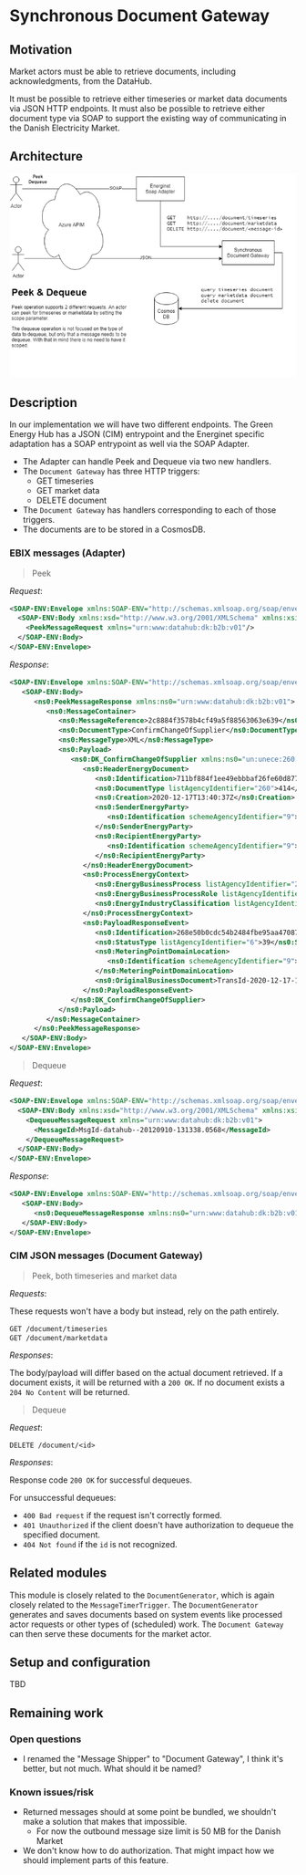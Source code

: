 # Synchronous Document Gateway

## Motivation

Market actors must be able to retrieve documents, including acknowledgments, from the DataHub.

It must be possible to retrieve either timeseries or market data documents via JSON HTTP endpoints. It must also be possible to retrieve either document type via SOAP to support the existing way of communicating in the Danish Electricity Market.

## Architecture

![design](design.drawio.png)

## Description

In our implementation we will have two different endpoints. The Green Energy Hub has a JSON (CIM) entrypoint and the Energinet specific adaptation has a SOAP entrypoint as well via the SOAP Adapter.

- The Adapter can handle Peek and Dequeue via two new handlers.
- The `Document Gateway` has three HTTP triggers:
    - GET timeseries
    - GET market data
    - DELETE document
- The `Document Gateway` has handlers corresponding to each of those triggers.
- The documents are to be stored in a CosmosDB.

### EBIX messages (Adapter)

> Peek

*Request*:

```xml
<SOAP-ENV:Envelope xmlns:SOAP-ENV="http://schemas.xmlsoap.org/soap/envelope/">
  <SOAP-ENV:Body xmlns:xsd="http://www.w3.org/2001/XMLSchema" xmlns:xsi="http://www.w3.org/2001/XMLSchema-instance">
    <PeekMessageRequest xmlns="urn:www:datahub:dk:b2b:v01"/>
  </SOAP-ENV:Body>
</SOAP-ENV:Envelope>
```

*Response*:

```xml
<SOAP-ENV:Envelope xmlns:SOAP-ENV="http://schemas.xmlsoap.org/soap/envelope/">
   <SOAP-ENV:Body>
      <ns0:PeekMessageResponse xmlns:ns0="urn:www:datahub:dk:b2b:v01">
         <ns0:MessageContainer>
            <ns0:MessageReference>2c8884f3578b4cf49a5f88563063e639</ns0:MessageReference>
            <ns0:DocumentType>ConfirmChangeOfSupplier</ns0:DocumentType>
            <ns0:MessageType>XML</ns0:MessageType>
            <ns0:Payload>
               <ns0:DK_ConfirmChangeOfSupplier xmlns:ns0="un:unece:260:data:EEM-DK_ConfirmChangeOfSupplier:v3">
                  <ns0:HeaderEnergyDocument>
                     <ns0:Identification>711bf884f1ee49ebbbaf26fe60d87725</ns0:Identification>
                     <ns0:DocumentType listAgencyIdentifier="260">414</ns0:DocumentType>
                     <ns0:Creation>2020-12-17T13:40:37Z</ns0:Creation>
                     <ns0:SenderEnergyParty>
                        <ns0:Identification schemeAgencyIdentifier="9">5790000000000</ns0:Identification>
                     </ns0:SenderEnergyParty>
                     <ns0:RecipientEnergyParty>
                        <ns0:Identification schemeAgencyIdentifier="9">8100000000000</ns0:Identification>
                     </ns0:RecipientEnergyParty>
                  </ns0:HeaderEnergyDocument>
                  <ns0:ProcessEnergyContext>
                     <ns0:EnergyBusinessProcess listAgencyIdentifier="260">E03</ns0:EnergyBusinessProcess>
                     <ns0:EnergyBusinessProcessRole listAgencyIdentifier="260" listIdentifier="DK">DDQ</ns0:EnergyBusinessProcessRole>
                     <ns0:EnergyIndustryClassification listAgencyIdentifier="6">23</ns0:EnergyIndustryClassification>
                  </ns0:ProcessEnergyContext>
                  <ns0:PayloadResponseEvent>
                     <ns0:Identification>268e50b0cdc54b2484fbe95aa4708760</ns0:Identification>
                     <ns0:StatusType listAgencyIdentifier="6">39</ns0:StatusType>
                     <ns0:MeteringPointDomainLocation>
                        <ns0:Identification schemeAgencyIdentifier="9">578030100000000000</ns0:Identification>
                     </ns0:MeteringPointDomainLocation>
                     <ns0:OriginalBusinessDocument>TransId-2020-12-17-14-37-16.689</ns0:OriginalBusinessDocument>
                  </ns0:PayloadResponseEvent>
               </ns0:DK_ConfirmChangeOfSupplier>
            </ns0:Payload>
         </ns0:MessageContainer>
      </ns0:PeekMessageResponse>
   </SOAP-ENV:Body>
</SOAP-ENV:Envelope>
```

> Dequeue

*Request*:

```xml
<SOAP-ENV:Envelope xmlns:SOAP-ENV="http://schemas.xmlsoap.org/soap/envelope/">
  <SOAP-ENV:Body xmlns:xsd="http://www.w3.org/2001/XMLSchema" xmlns:xsi="http://www.w3.org/2001/XMLSchema-instance">
    <DequeueMessageRequest xmlns="urn:www:datahub:dk:b2b:v01">
      <MessageId>MsgId-datahub--20120910-131338.0568</MessageId>
    </DequeueMessageRequest>
  </SOAP-ENV:Body>
</SOAP-ENV:Envelope>
```

*Response*:

```xml
<SOAP-ENV:Envelope xmlns:SOAP-ENV="http://schemas.xmlsoap.org/soap/envelope/">
   <SOAP-ENV:Body>
      <ns0:DequeueMessageResponse xmlns:ns0="urn:www:datahub:dk:b2b:v01"/>
   </SOAP-ENV:Body>
</SOAP-ENV:Envelope>
```

### CIM JSON messages (Document Gateway)

> Peek, both timeseries and market data

*Requests*:

These requests won't have a body but instead, rely on the path entirely.

```HTTP
GET /document/timeseries
GET /document/marketdata
```

*Responses*:

The body/payload will differ based on the actual document retrieved. If a document exists, it will be returned with a `200 OK`. If no document exists a `204 No Content` will be returned.

> Dequeue

*Request*:

```HTTP
DELETE /document/<id>
```

*Responses*:

Response code `200 OK` for successful dequeues.

For unsuccessful dequeues:

- `400 Bad request` if the request isn't correctly formed.
- `401 Unauthorized` if the client doesn't have authorization to dequeue the specified document.
- `404 Not found` if the `id` is not recognized.

## Related modules

This module is closely related to the `DocumentGenerator`, which is again closely related to the `MessageTimerTrigger`. The `DocumentGenerator` generates and saves documents based on system events like processed actor requests or other types of (scheduled) work. The `Document Gateway` can then serve these documents for the market actor.

## Setup and configuration

TBD

## Remaining work

### Open questions

- I renamed the "Message Shipper" to "Document Gateway", I think it's better, but not much. What should it be named?

### Known issues/risk

- Returned messages should at some point be bundled, we shouldn't make a solution that makes that impossible.
    - For now the outbound message size limit is 50 MB for the Danish Market
- We don't know how to do authorization. That might impact how we should implement parts of this feature.

